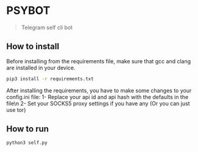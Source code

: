 # PSYBOT
>Telegram self cli bot


## How to install
Before installing from the requirements file, make sure that gcc and clang are installed in your device.
```bash
pip3 install -r requirements.txt
```
After installing the requirements, you have to make some changes to your config.ini file:
1- Replace your api id and api hash with the defaults in the file\n
2- Set your SOCKS5 proxy settings if you have any (Or you can just use tor)


## How to run
```bash
python3 self.py
```
